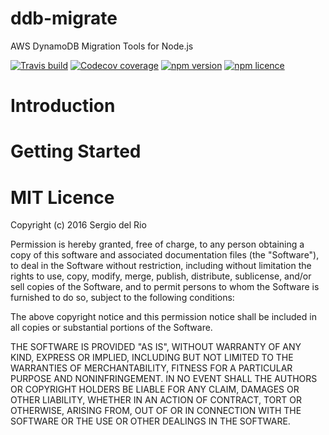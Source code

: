 ddb-migrate
===========
AWS DynamoDB Migration Tools for Node.js

[![Travis build](https://img.shields.io/travis/sdelrio0/ddb-migrate.svg?style=flat-square)](https://travis-ci.org/sdelrio0/ddb-migrate)
[![Codecov coverage](https://img.shields.io/codecov/c/github/sdelrio0/ddb.svg?style=flat-square)]()
[![npm version](https://img.shields.io/npm/v/ddb-migrate.svg?style=flat-square)]()
[![npm licence](https://img.shields.io/npm/l/ddb-migrate.svg?style=flat-square)]()

Introduction
============


Getting Started
===============




MIT Licence
===========

Copyright (c) 2016 Sergio del Rio


Permission is hereby granted, free of charge, to any person obtaining a copy of this software and associated documentation files (the "Software"), to deal in the Software without restriction, including without limitation the rights to use, copy, modify, merge, publish, distribute, sublicense, and/or sell copies of the Software, and to permit persons to whom the Software is furnished to do so, subject to the following conditions:

The above copyright notice and this permission notice shall be included in all copies or substantial portions of the Software.

THE SOFTWARE IS PROVIDED "AS IS", WITHOUT WARRANTY OF ANY KIND, EXPRESS OR IMPLIED, INCLUDING BUT NOT LIMITED TO THE WARRANTIES OF MERCHANTABILITY, FITNESS FOR A PARTICULAR PURPOSE AND NONINFRINGEMENT. IN NO EVENT SHALL THE AUTHORS OR COPYRIGHT HOLDERS BE LIABLE FOR ANY CLAIM, DAMAGES OR OTHER LIABILITY, WHETHER IN AN ACTION OF CONTRACT, TORT OR OTHERWISE, ARISING FROM, OUT OF OR IN CONNECTION WITH THE SOFTWARE OR THE USE OR OTHER DEALINGS IN THE SOFTWARE.